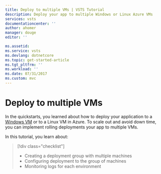 ```yaml
---
title: Deploy to multiple VMs | VSTS Tutorial
description: Deploy your app to multiple Windows or Linux Azure VMs
services: vsts
documentationcenter: ''
author: ahomer
manager: douge
editor: ''

ms.assetid:
ms.service: vsts
ms.devlang: dotnetcore
ms.topic: get-started-article
ms.tgt_pltfrm: ''
ms.workload: ''
ms.date: 07/31/2017
ms.custom: mvc
---
```


# Deploy to multiple VMs

In the quickstarts, you learned about how to deploy your application to a
[Windows VM](aspnet-core-to-windows-vm.md) or to a Linux VM in Azure. To scale out and avoid down time,
you can implement rolling deployments your app to multiple VMs.

In this tutorial, you learn about:

> [!div class="checklist"]
> * Creating a deployment group with multiple machines
> * Configuring deployment to the group of machines
> * Monitoring logs for each environment
